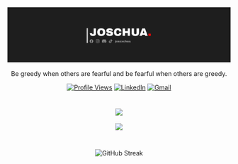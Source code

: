 <img src="Banner.png">

<p align="center">
Be greedy when others are fearful and be fearful when others are greedy.
</p>

<div align="center">

[![Profile Views](https://komarev.com/ghpvc/?username=joszxchua&label=Visitors&color=FF6B35&style=for-the-badge)](https://github.com/joszxchua)
[![LinkedIn](https://img.shields.io/badge/LinkedIn-0077B5?logo=linkedin&style=for-the-badge&logoColor=fff)](https://linkedin.com/in/joszxchua)
[![Gmail](https://img.shields.io/badge/Gmail-D14836?logo=gmail&style=for-the-badge&logoColor=fff)](mailto:jgordonio.work@gmail.com)

</div>

#

<p align="center">
  <a href="https://skillicons.dev">
    <img src="https://skillicons.dev/icons?i=react,tailwindcss,nextjs,typescript,prisma,postgresql,supabase,nodejs,expressjs,mysql,tensorflow,cs,java,php,vercel,pnpm,gcp,git,github,vscode,postman&perline=7" />
  </a>
</p>
<p align="center">
  <a href="https://skillicons.dev">
    <img src="https://skillicons.dev/icons?i=pnpm,gcp,git,github,vscode,postman" />
  </a>
</p>

#

<div align="center">
<img src="https://github-readme-streak-stats.herokuapp.com/?user=joszxchua&theme=radical&background=0d1117&border=30363d&ring=FF6B35&fire=FF6B35&currStreakLabel=FF6B35" alt="GitHub Streak" />
</div>
